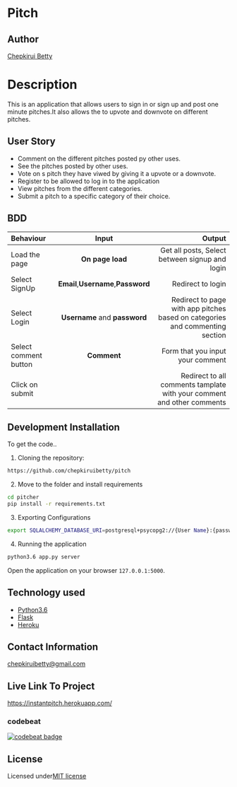 # Pitch

## Author

[Chepkirui Betty](https://github.com/chepkiruibetty)

# Description

This is an application that allows users to sign in or sign up and post one minute pitches.It also allows the to upvote and downvote on different pitches.

## User Story

- Comment on the different pitches posted py other uses.
- See the pitches posted by other uses.
- Vote on s pitch they have viwed by giving it a upvote or a downvote.
- Register to be allowed to log in to the application
- View pitches from the different categories.
- Submit a pitch to a specific category of their choice.

## BDD

| Behaviour             |                Input                |                                                                       Output |
| :-------------------- | :---------------------------------: | ---------------------------------------------------------------------------: |
| Load the page         |          **On page load**           |                               Get all posts, Select between signup and login |
| Select SignUp         | **Email**,**Username**,**Password** |                                                            Redirect to login |
| Select Login          |    **Username** and **password**    | Redirect to page with app pitches based on categories and commenting section |
| Select comment button |             **Comment**             |                                             Form that you input your comment |
| Click on submit       |                                     |       Redirect to all comments tamplate with your comment and other comments |

## Development Installation

To get the code..

1. Cloning the repository:

```bash
https://github.com/chepkiruibetty/pitch
```

2. Move to the folder and install requirements

```bash
cd pitcher
pip install -r requirements.txt
```

3. Exporting Configurations

```bash
export SQLALCHEMY_DATABASE_URI=postgresql+psycopg2://{User Name}:{password}@localhost/{database name}
```

4. Running the application

```bash
python3.6 app.py server
```

Open the application on your browser `127.0.0.1:5000`.

## Technology used

- [Python3.6](https://www.python.org/)
- [Flask](http://flask.pocoo.org/)
- [Heroku](https://heroku.com)

## Contact Information

chepkiruibetty@gmail.com

## Live Link To Project

https://instantpitch.herokuapp.com/


### codebeat

[![codebeat badge](https://codebeat.co/badges/9f12d78d-24b2-47bd-9967-0e909c237bd7)](https://codebeat.co/projects/github-com-chepkiruibetty-pitch-master)

## License
 
 Licensed under[MIT license](license)


